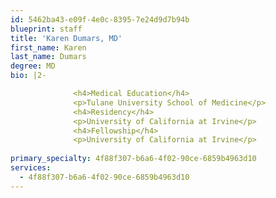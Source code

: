 ```yaml
---
id: 5462ba43-e09f-4e0c-8395-7e24d9d7b94b
blueprint: staff
title: 'Karen Dumars, MD'
first_name: Karen
last_name: Dumars
degree: MD
bio: |2-

              <h4>Medical Education</h4>
              <p>Tulane University School of Medicine</p>
              <h4>Residency</h4>
              <p>University of California at Irvine</p>
              <h4>Fellowship</h4>
              <p>University of California at Irvine</p>
          
primary_specialty: 4f88f307-b6a6-4f02-90ce-6859b4963d10
services:
  - 4f88f307-b6a6-4f02-90ce-6859b4963d10
---
```

